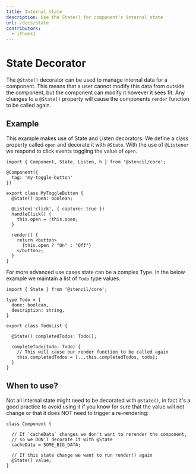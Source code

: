 ```yaml
---
title: Internal state
description: Use the State() for component's internal state
url: /docs/state
contributors:
  - jthoms1
---
```


# State Decorator

The `@State()` decorator can be used to manage internal data for a component. This means that a user cannot modify this data from outside the component, but the component can modify it however it sees fit. Any changes to a `@State()` property will cause the components `render` function to be called again.

## Example

This example makes use of State and Listen decorators. We define a class property called `open` and decorate it with `@State`. With the use of `@Listener` we respond to click events
 toggling the value of `open`.

```tsx
import { Component, State, Listen, h } from '@stencil/core';

@Component({
  tag: 'my-toggle-button'
})

export class MyToggleButton {
  @State() open: boolean;

  @Listen('click', { capture: true })
  handleClick() {
    this.open = !this.open;
  }

  render() {
    return <button>
      {this.open ? "On" : "Off"}
    </button>;
  }
}
```

For more advanced use cases state can be a complex Type. In the below example we maintain a list of `Todo` type values.

```tsx
import { State } from '@stencil/core';

type Todo = {
  done: boolean,
  description: string,
}

export class TodoList {

  @State() completedTodos: Todo[];

  completeTodo(todo: Todo) {
    // This will cause our render function to be called again
    this.completedTodos = [...this.completedTodos, todo];
  }
}
```

## When to use?

Not all internal state might need to be decorated with `@State()`, in fact it's a good practice to avoid using it if you know for sure that the value will not change or that it does NOT need to trigger a re-rendering:

```tsx
class Component {

  // If `cacheData` changes we don't want to rerender the component,
  // so we DON'T decorate it with @State
  cacheData = SOME_BIG_DATA;

  // If this state change we want to run render() again
  @State() value;
}
```
